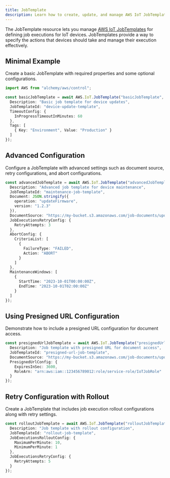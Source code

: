 ```yaml
---
title: JobTemplate
description: Learn how to create, update, and manage AWS IoT JobTemplates using Alchemy Cloud Control.
---
```


The JobTemplate resource lets you manage [AWS IoT JobTemplates](https://docs.aws.amazon.com/iot/latest/userguide/) for defining job executions for IoT devices. JobTemplates provide a way to specify the actions that devices should take and manage their execution effectively.

## Minimal Example

Create a basic JobTemplate with required properties and some optional configurations.

```ts
import AWS from "alchemy/aws/control";

const basicJobTemplate = await AWS.IoT.JobTemplate("basicJobTemplate", {
  Description: "Basic job template for device updates",
  JobTemplateId: "device-update-template",
  TimeoutConfig: {
    InProgressTimeoutInMinutes: 60
  },
  Tags: [
    { Key: "Environment", Value: "Production" }
  ]
});
```

## Advanced Configuration

Configure a JobTemplate with advanced settings such as document source, retry configurations, and abort configurations.

```ts
const advancedJobTemplate = await AWS.IoT.JobTemplate("advancedJobTemplate", {
  Description: "Advanced job template for device maintenance",
  JobTemplateId: "maintenance-job-template",
  Document: JSON.stringify({
    operation: "updateFirmware",
    version: "1.2.3"
  }),
  DocumentSource: "https://my-bucket.s3.amazonaws.com/job-documents/updateFirmware.json",
  JobExecutionsRetryConfig: {
    RetryAttempts: 3
  },
  AbortConfig: {
    CriteriaList: [
      {
        FailureType: "FAILED",
        Action: "ABORT"
      }
    ]
  },
  MaintenanceWindows: [
    {
      StartTime: "2023-10-01T00:00:00Z",
      EndTime: "2023-10-01T02:00:00Z"
    }
  ]
});
```

## Using Presigned URL Configuration

Demonstrate how to include a presigned URL configuration for document access.

```ts
const presignedUrlJobTemplate = await AWS.IoT.JobTemplate("presignedUrlJobTemplate", {
  Description: "Job template with presigned URL for document access",
  JobTemplateId: "presigned-url-job-template",
  DocumentSource: "https://my-bucket.s3.amazonaws.com/job-documents/updateFirmware.json",
  PresignedUrlConfig: {
    ExpiresInSec: 3600,
    RoleArn: "arn:aws:iam::123456789012:role/service-role/IoTJobRole"
  }
});
```

## Retry Configuration with Rollout

Create a JobTemplate that includes job execution rollout configurations along with retry settings.

```ts
const rolloutJobTemplate = await AWS.IoT.JobTemplate("rolloutJobTemplate", {
  Description: "Job template with rollout configuration",
  JobTemplateId: "rollout-job-template",
  JobExecutionsRolloutConfig: {
    MaximumPerMinute: 10,
    MinimumPerMinute: 1
  },
  JobExecutionsRetryConfig: {
    RetryAttempts: 5
  }
});
```